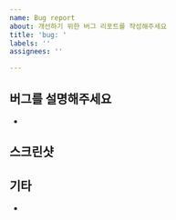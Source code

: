 ```yaml
---
name: Bug report
about: 개선하기 위한 버그 리포트를 작성해주세요
title: 'bug: '
labels: ''
assignees: ''

---
```


## 버그를 설명해주세요
<!-- 버그가 무엇인지에 대한 명확하고 간결한 설명을 해주세요. -->

*

## 스크린샷
<!-- 해당하는 경우 문제를 설명하는 데 도움이 되는 스크린샷을 추가해주세요. -->



## 기타
<!-- 추가적인 문제에 대한 설명을 적어주세요. -->

*
